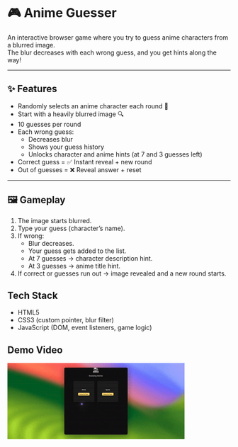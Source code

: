 # 🎮 Anime Guesser

An interactive browser game where you try to guess anime characters from a blurred image.  
The blur decreases with each wrong guess, and you get hints along the way!

---

## ✨ Features
- Randomly selects an anime character each round 🎲
- Start with a heavily blurred image 🔍
- 10 guesses per round
- Each wrong guess:
  - Decreases blur
  - Shows your guess history
  - Unlocks character and anime hints (at 7 and 3 guesses left)
- Correct guess = ✅ Instant reveal + new round
- Out of guesses = ❌ Reveal answer + reset

---

## 🖼️ Gameplay
1. The image starts blurred.
2. Type your guess (character’s name).
3. If wrong:
   - Blur decreases.
   - Your guess gets added to the list.
   - At 7 guesses → character description hint.
   - At 3 guesses → anime title hint.
4. If correct or guesses run out → image revealed and a new round starts.

## Tech Stack
- HTML5
- CSS3 (custom pointer, blur filter)
- JavaScript (DOM, event listeners, game logic)


## Demo Video

![Demo](demo.gif)
